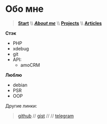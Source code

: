 
# Обо мне

> [**Start**](/) \\\ [**_About me_**](/about) \\\ [**Projects**](/projects) \\\ [**Articles**](/articles)

**Стэк**
- PHP
- xdebug
- git
- API: 
  - amoCRM



**Люблю** 
- debian
- PSR
- OOP

Другие линки:
> [github](https://github.com/ohDaddyPlease) // [gist](https://gist.github.com/ohDaddyPlease) //  // [telegram](https://t.me/ohDaddyPlease) 

